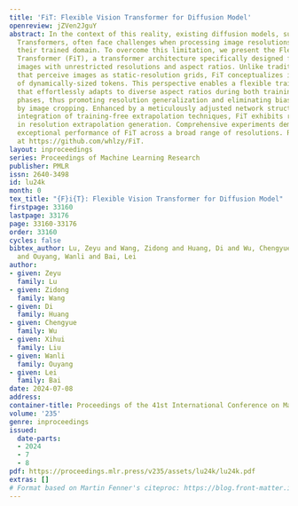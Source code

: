 ```yaml
---
title: 'FiT: Flexible Vision Transformer for Diffusion Model'
openreview: jZVen2JguY
abstract: In the context of this reality, existing diffusion models, such as Diffusion
  Transformers, often face challenges when processing image resolutions outside of
  their trained domain. To overcome this limitation, we present the Flexible Vision
  Transformer (FiT), a transformer architecture specifically designed for generating
  images with unrestricted resolutions and aspect ratios. Unlike traditional methods
  that perceive images as static-resolution grids, FiT conceptualizes images as sequences
  of dynamically-sized tokens. This perspective enables a flexible training strategy
  that effortlessly adapts to diverse aspect ratios during both training and inference
  phases, thus promoting resolution generalization and eliminating biases induced
  by image cropping. Enhanced by a meticulously adjusted network structure and the
  integration of training-free extrapolation techniques, FiT exhibits remarkable flexibility
  in resolution extrapolation generation. Comprehensive experiments demonstrate the
  exceptional performance of FiT across a broad range of resolutions. Repository available
  at https://github.com/whlzy/FiT.
layout: inproceedings
series: Proceedings of Machine Learning Research
publisher: PMLR
issn: 2640-3498
id: lu24k
month: 0
tex_title: "{F}i{T}: Flexible Vision Transformer for Diffusion Model"
firstpage: 33160
lastpage: 33176
page: 33160-33176
order: 33160
cycles: false
bibtex_author: Lu, Zeyu and Wang, Zidong and Huang, Di and Wu, Chengyue and Liu, Xihui
  and Ouyang, Wanli and Bai, Lei
author:
- given: Zeyu
  family: Lu
- given: Zidong
  family: Wang
- given: Di
  family: Huang
- given: Chengyue
  family: Wu
- given: Xihui
  family: Liu
- given: Wanli
  family: Ouyang
- given: Lei
  family: Bai
date: 2024-07-08
address:
container-title: Proceedings of the 41st International Conference on Machine Learning
volume: '235'
genre: inproceedings
issued:
  date-parts:
  - 2024
  - 7
  - 8
pdf: https://proceedings.mlr.press/v235/assets/lu24k/lu24k.pdf
extras: []
# Format based on Martin Fenner's citeproc: https://blog.front-matter.io/posts/citeproc-yaml-for-bibliographies/
---
```

